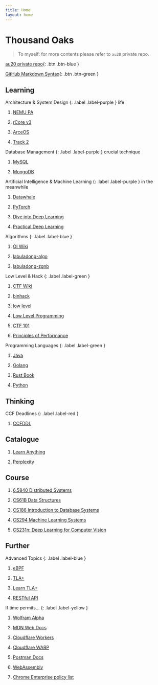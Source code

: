 ```yaml
---
title: Home
layout: home
---
```


# Thousand Oaks

> To myself: for more contents please refer to `au20` private repo.

[au20 private repo](https://github.com/1000oaks/au20/){: .btn .btn-blue }

[GitHub Markdown Syntax](https://docs.github.com/en/get-started/writing-on-github/getting-started-with-writing-and-formatting-on-github/basic-writing-and-formatting-syntax){: .btn .btn-green }

## Learning

Architecture & System Design
{: .label .label-purple } 
life

1. [NEMU PA](https://nju-projectn.github.io/ics-pa-gitbook/ics2023/)

1. [rCore v3](https://rcore-os.cn/rCore-Tutorial-Book-v3/index.html)

1. [ArceOS](https://rcore-os.cn/arceos-tutorial-book/)

1. [Track 2](https://scpointer.github.io/rcore2oscomp/)

Database Management
{: .label .label-purple } 
crucial technique

1. [MySQL](https://dev.mysql.com/doc/refman/8.0/en/functions.html)

1. [MongoDB](https://www.mongodb.com/docs/manual/)

Artificial Intelligence & Machine Learning
{: .label .label-purple } 
in the meanwhile

1. [Datawhale](https://datawhale.feishu.cn/docs/doccn0AOicI3LJ8RwhY0cuDPSOc)

1. [PyTorch](https://pytorch.org/tutorials/beginner/deep_learning_60min_blitz.html)

2. [Dive into Deep Learning](https://d2l.ai/index.html)

3. [Practical Deep Learning](https://course.fast.ai/)

Algorithms
{: .label .label-blue }

1. [OI Wiki](https://oi-wiki.org/)

1. [labuladong-algo](https://labuladong.github.io/algo/)

1. [labuladong-zgnb](https://labuladong.github.io/zgnb/)

Low Level & Hack
{: .label .label-green }

1. [CTF Wiki](https://ctf-wiki.org/)

1. [binhack](https://binhack.readthedocs.io/zh/latest/)

1. [low level](https://low-level.readthedocs.io/en/latest/)

1. [Low Level Programming](https://cch123.gitbooks.io/duplicate/content/)

1. [CTF 101](https://ctf101.org/)

1. [Principles of Performance](https://llllllllll.github.io/principles-of-performance/index.html)

Programming Languages
{: .label .label-green }

1. [Java](https://dev.java/learn/getting-started/)

1. [Golang](https://go.dev/doc/)

2. [Rust Book](https://doc.rust-lang.org/book/)

3. [Python](https://docs.python.org/zh-cn/3/tutorial/index.html)

## Thinking

CCF Deadlines
{: .label .label-red }

1. [CCFDDL](https://ccfddl.github.io/)

## Catalogue

1. [Learn Anything](https://learn-anything.xyz/)

1. [Perplexity](https://www.perplexity.ai/)

## Course

1. [6.5840 Distributed Systems](https://pdos.csail.mit.edu/6.824/)

1. [CS61B Data Structures](https://fa23.datastructur.es/)

1. [CS186 Introduction to Database Systems](https://cs186berkeley.net/)

2. [CS294 Machine Learning Systems](https://ucbrise.github.io/cs294-ai-sys-sp22/)

3. [CS231n: Deep Learning for Computer Vision](http://cs231n.stanford.edu/)

## Further

Advanced Topics
{: .label .label-blue }

1. [eBPF](https://ebpf.io/what-is-ebpf/)

1. [TLA+](https://lamport.azurewebsites.net/tla/learning.html)

1. [Learn TLA+](https://learntla.com/)

2. [RESTful API](https://restfulapi.net/)

If time permits...
{: .label .label-yellow }

1. [Wolfram Alpha](https://www.wolframalpha.com/)

1. [MDN Web Docs](https://developer.mozilla.org/en-US/)

1. [Cloudflare Workers](https://developers.cloudflare.com/workers/)

1. [Cloudflare WARP](https://developers.cloudflare.com/warp-client/warp-modes/)

1. [Postman Docs](https://learning.postman.com/docs/getting-started/overview/)

1. [WebAssembly](https://webassembly.org/)

2. [Chrome Enterprise policy list](https://chromeenterprise.google/policies/)
